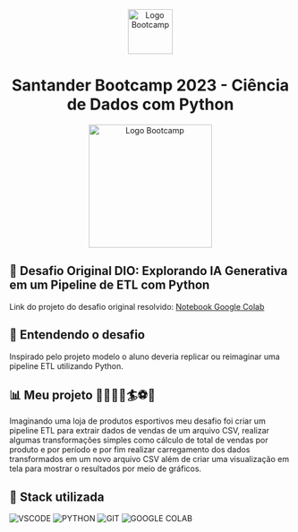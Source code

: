 <div align="center">
<img src="https://hermes.digitalinnovation.one/assets/diome/logo-full.svg" alt="Logo Bootcamp" width="80">
<h1>Santander Bootcamp 2023 - Ciência de Dados com Python</h1>
<img src="https://hermes.dio.me/tracks/03253ff0-95b9-4904-84e7-2063e9d6cb26.png" alt="Logo Bootcamp" width="220">
</div>

##  :brain: Desafio Original DIO: Explorando IA Generativa em um Pipeline de ETL com Python
Link do projeto do desafio original resolvido: [Notebook Google Colab](https://colab.research.google.com/drive/1SF_Q3AybFPozCcoFBptDSFbMk-6IVGF-?usp=sharing#scrollTo=k5fA5OrXt1a3)

## :rocket: Entendendo o desafio
Inspirado pelo projeto modelo o aluno deveria replicar ou reimaginar uma pipeline ETL utilizando Python.

## :bar_chart: Meu projeto 🤽‍♂️🚴‍♀️🏄⚽🏈
Imaginando uma loja de produtos esportivos meu desafio foi criar um pipeline ETL para extrair dados de vendas de um arquivo CSV, realizar algumas transformações simples como cálculo de total de vendas por produto e por período e por fim realizar carregamento dos dados transformados em um novo arquivo CSV além de criar uma visualização em tela para mostrar o resultados por meio de gráficos.

## :battery: Stack utilizada
![VSCODE](https://img.shields.io/badge/Visual%20Studio%20Code-007ACC.svg?style=for-the-badge&logo=Visual-Studio-Code&logoColor=white)
![PYTHON](https://img.shields.io/badge/Python-3776AB.svg?style=for-the-badge&logo=Python&logoColor=white)
![GIT](https://img.shields.io/badge/Git-F05032.svg?style=for-the-badge&logo=Git&logoColor=white)
![GOOGLE COLAB](https://img.shields.io/badge/Google%20Colab-F9AB00.svg?style=for-the-badge&logo=Google-Colab&logoColor=white)

